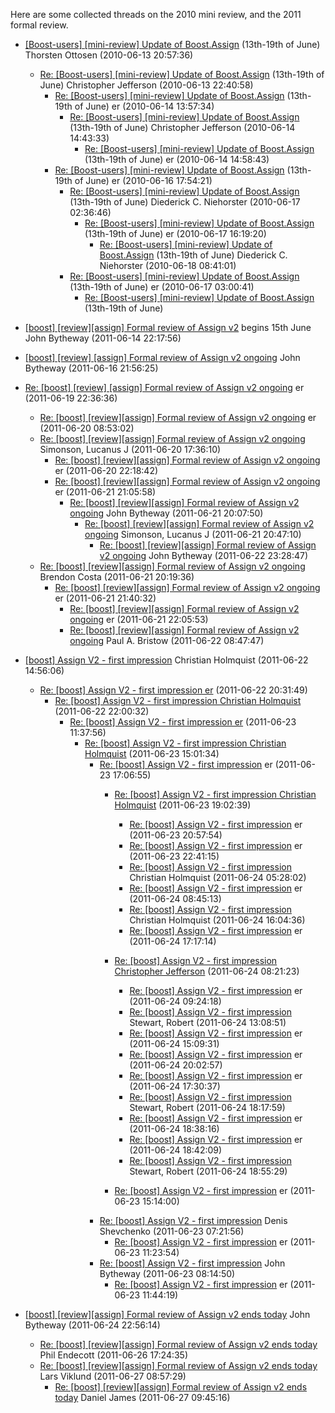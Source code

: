 Here are some collected threads on the 2010 mini review, and the 2011 formal review.

* [[Boost-users] [mini-review] Update of Boost.Assign](https://lists.boost.org/boost-users/2010/06/59916.php) (13th-19th of June) Thorsten Ottosen (2010-06-13 20:57:36) 
    * [Re: [Boost-users] [mini-review] Update of Boost.Assign](https://lists.boost.org/boost-users/2010/06/59919.php) (13th-19th of June) Christopher Jefferson (2010-06-13 22:40:58) 
        * [Re: [Boost-users] [mini-review] Update of Boost.Assign](https://lists.boost.org/boost-users/2010/06/59937.php) (13th-19th of June) er (2010-06-14 13:57:34) 
            * [Re: [Boost-users] [mini-review] Update of Boost.Assign](https://lists.boost.org/boost-users/2010/06/59938.php) (13th-19th of June) Christopher Jefferson (2010-06-14 14:43:33) 
                * [Re: [Boost-users] [mini-review] Update of Boost.Assign](https://lists.boost.org/boost-users/2010/06/59939.php) (13th-19th of June) er (2010-06-14 14:58:43) 
        * [Re: [Boost-users] [mini-review] Update of Boost.Assign](https://lists.boost.org/boost-users/2010/06/60005.php) (13th-19th of June) er (2010-06-16 17:54:21) 
            * [Re: [Boost-users] [mini-review] Update of Boost.Assign](https://lists.boost.org/boost-users/2010/06/60010.php) (13th-19th of June) Diederick C. Niehorster (2010-06-17 02:36:46) 
                * [Re: [Boost-users] [mini-review] Update of Boost.Assign](https://lists.boost.org/boost-users/2010/06/60042.php) (13th-19th of June) er (2010-06-17 16:19:20) 
                    * [Re: [Boost-users] [mini-review] Update of Boost.Assign](https://lists.boost.org/boost-users/2010/06/60049.php) (13th-19th of June) Diederick C. Niehorster (2010-06-18 08:41:01) 
            * [Re: [Boost-users] [mini-review] Update of Boost.Assign](https://lists.boost.org/boost-users/2010/06/60011.php) (13th-19th of June) er (2010-06-17 03:00:41) 
                * [Re: [Boost-users] [mini-review] Update of Boost.Assign](https://lists.boost.org/boost-users/2010/06/60017.php) (13th-19th of June) 

* [[boost] [review][assign] Formal review of Assign v2](https://lists.boost.org/Archives/boost/2011/06/182707.php) begins 15th June John Bytheway (2011-06-14 22:17:56) 
* [[boost] [review] [assign] Formal review of Assign v2 ongoing](https://lists.boost.org/Archives/boost/2011/06/182797.php) John Bytheway (2011-06-16 21:56:25)
* [Re: [boost] [review] [assign] Formal review of Assign v2 ongoing](https://lists.boost.org/Archives/boost/2011/06/182901.php) er (2011-06-19 22:36:36) 
    * [Re: [boost] [review][assign] Formal review of Assign v2 ongoing](https://lists.boost.org/Archives/boost/2011/06/182909.php) er (2011-06-20 08:53:02) 
    * [Re: [boost] [review][assign] Formal review of Assign v2 ongoing](https://lists.boost.org/Archives/boost/2011/06/182921.php) Simonson, Lucanus J (2011-06-20 17:36:10) 
        * [Re: [boost] [review][assign] Formal review of Assign v2 ongoing](https://lists.boost.org/Archives/boost/2011/06/182948.php) er (2011-06-20 22:18:42)
        * [Re: [boost] [review][assign] Formal review of Assign v2 ongoing](https://lists.boost.org/Archives/boost/2011/06/183014.php) er (2011-06-21 21:05:58) 
            * [Re: [boost] [review][assign] Formal review of Assign v2 ongoing](https://lists.boost.org/Archives/boost/2011/06/183007.php) John Bytheway (2011-06-21 20:07:50) 
                * [Re: [boost] [review][assign] Formal review of Assign v2 ongoing](https://lists.boost.org/Archives/boost/2011/06/183012.php) Simonson, Lucanus J (2011-06-21 20:47:10) 
                    * [Re: [boost] [review][assign] Formal review of Assign v2 ongoing](https://lists.boost.org/Archives/boost/2011/06/183074.php) John Bytheway (2011-06-22 23:28:47) 
    * [Re: [boost] [review][assign] Formal review of Assign v2 ongoing](https://lists.boost.org/Archives/boost/2011/06/183008.php) Brendon Costa (2011-06-21 20:19:36) 
        * [Re: [boost] [review][assign] Formal review of Assign v2 ongoing](https://lists.boost.org/Archives/boost/2011/06/183016.php) er (2011-06-21 21:40:32) 
            * [Re: [boost] [review][assign] Formal review of Assign v2 ongoing](https://lists.boost.org/Archives/boost/2011/06/183017.php) er (2011-06-21 22:05:53) 
            * [Re: [boost] [review][assign] Formal review of Assign v2 ongoing](https://lists.boost.org/Archives/boost/2011/06/183023.php) Paul A. Bristow (2011-06-22 08:47:47)  

* [[boost] Assign V2 - first impression](https://lists.boost.org/Archives/boost/2011/06/183032.php) Christian Holmquist (2011-06-22 14:56:06) 
    * [Re: [boost] Assign V2 - first impression er](https://lists.boost.org/Archives/boost/2011/06/183064.php) (2011-06-22 20:31:49)  
        * [Re: [boost] Assign V2 - first impression Christian Holmquist](https://lists.boost.org/Archives/boost/2011/06/183069.php) (2011-06-22 22:00:32) 
            * [Re: [boost] Assign V2 - first impression er](https://lists.boost.org/Archives/boost/2011/06/183086.php) (2011-06-23 11:37:56) 
                * [Re: [boost] Assign V2 - first impression Christian Holmquist](https://lists.boost.org/Archives/boost/2011/06/183094.php) (2011-06-23 15:01:34) 
                    * [Re: [boost] Assign V2 - first impression](https://lists.boost.org/Archives/boost/2011/06/183097.php) er (2011-06-23 17:06:55)
                        * [Re: [boost] Assign V2 - first impression Christian Holmquist](https://lists.boost.org/Archives/boost/2011/06/183102.php) (2011-06-23 19:02:39) 
                            * [Re: [boost] Assign V2 - first impression](https://lists.boost.org/Archives/boost/2011/06/183113.php) er (2011-06-23 20:57:54) 
                            * [Re: [boost] Assign V2 - first impression](https://lists.boost.org/Archives/boost/2011/06/183119.php) er (2011-06-23 22:41:15) 
                            * [Re: [boost] Assign V2 - first impression](https://lists.boost.org/Archives/boost/2011/06/183122.php) Christian Holmquist (2011-06-24 05:28:02) 
                            * [Re: [boost] Assign V2 - first impression](https://lists.boost.org/Archives/boost/2011/06/183130.php) er (2011-06-24 08:45:13) 
                            * [Re: [boost] Assign V2 - first impression](https://lists.boost.org/Archives/boost/2011/06/183142.php) Christian Holmquist (2011-06-24 16:04:36) 
                            * [Re: [boost] Assign V2 - first impression](https://lists.boost.org/Archives/boost/2011/06/183150.php) er (2011-06-24 17:17:14) 
                        * [Re: [boost] Assign V2 - first impression Christopher Jefferson](https://lists.boost.org/Archives/boost/2011/06/183128.php) (2011-06-24 08:21:23) 
                            * [Re: [boost] Assign V2 - first impression](https://lists.boost.org/Archives/boost/2011/06/183132.php) er (2011-06-24 09:24:18) 
                            * [Re: [boost] Assign V2 - first impression](https://lists.boost.org/Archives/boost/2011/06/183139.php) Stewart, Robert (2011-06-24 13:08:51) 
                            * [Re: [boost] Assign V2 - first impression](https://lists.boost.org/Archives/boost/2011/06/183141.php) er (2011-06-24 15:09:31) 
                            * [Re: [boost] Assign V2 - first impression](https://lists.boost.org/Archives/boost/2011/06/183165.php) er (2011-06-24 20:02:57) 
                            * [Re: [boost] Assign V2 - first impression](https://lists.boost.org/Archives/boost/2011/06/183153.php) er (2011-06-24 17:30:37) 
                            * [Re: [boost] Assign V2 - first impression](https://lists.boost.org/Archives/boost/2011/06/183155.php) Stewart, Robert (2011-06-24 18:17:59) 
                            * [Re: [boost] Assign V2 - first impression](https://lists.boost.org/Archives/boost/2011/06/183157.php) er (2011-06-24 18:38:16) 
                            * [Re: [boost] Assign V2 - first impression](https://lists.boost.org/Archives/boost/2011/06/183158.php) er (2011-06-24 18:42:09) 
                            * [Re: [boost] Assign V2 - first impression](https://lists.boost.org/Archives/boost/2011/06/183159.php) Stewart, Robert (2011-06-24 18:55:29) 

                        * [Re: [boost] Assign V2 - first impression](https://lists.boost.org/Archives/boost/2011/06/183095.php) er (2011-06-23 15:14:00) 
                    * [Re: [boost] Assign V2 - first impression](https://lists.boost.org/Archives/boost/2011/06/183080.php) Denis Shevchenko (2011-06-23 07:21:56) 
                        * [Re: [boost] Assign V2 - first impression](https://lists.boost.org/Archives/boost/2011/06/183084.php) er (2011-06-23 11:23:54) 
                    * [Re: [boost] Assign V2 - first impression](https://lists.boost.org/Archives/boost/2011/06/183081.php) John Bytheway (2011-06-23 08:14:50) 
                        * [Re: [boost] Assign V2 - first impression](https://lists.boost.org/Archives/boost/2011/06/183087.php) er (2011-06-23 11:44:19)  
* [[boost] [review][assign] Formal review of Assign v2 ends today](https://lists.boost.org/Archives/boost/2011/06/183170.php) John Bytheway (2011-06-24 22:56:14) 
    * [Re: [boost] [review][assign] Formal review of Assign v2 ends today](https://lists.boost.org/Archives/boost/2011/06/183199.php) Phil Endecott (2011-06-26 17:24:35) 
    * [Re: [boost] [review][assign] Formal review of Assign v2 ends today](https://lists.boost.org/Archives/boost/2011/06/183211.php) Lars Viklund (2011-06-27 08:57:29) 
        * [Re: [boost] [review][assign] Formal review of Assign v2 ends today](https://lists.boost.org/Archives/boost/2011/06/183213.php) Daniel James (2011-06-27 09:45:16) 
        

